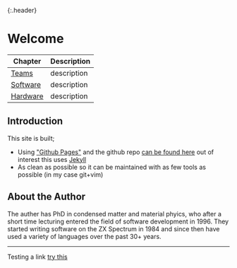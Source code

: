 {:.header}
# Welcome

| Chapter | Description |
|---|---|
| [Teams](./team/) | description |
| [Software](./software/) | description |
| [Hardware](./hardware/) | description |


## Introduction

This site is built;

- Using ["Github Pages"](https://docs.github.com/en/pages) and the github repo [can be found here]() out of interest this uses [Jekyll](https://docs.github.com/en/pages/setting-up-a-github-pages-site-with-jekyll)
- As clean as possible so it can be maintained with as few tools as possible (in my case git+vim)

## About the Author

The auther has PhD in condensed matter and material phyics, who after a short time lecturing entered the field of software development in 1996.
They started writing software on the ZX Spectrum in 1984 and since then have used a variety of languages over the past 30+ years.

-----

Testing a link [ try this ](./test.md)
